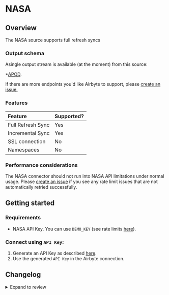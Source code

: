 # NASA

## Overview

The NASA source supports full refresh syncs

### Output schema

Asingle output stream is available (at the moment) from this source:

\*[APOD](https://github.com/nasa/apod-api#docs-).

If there are more endpoints you'd like Airbyte to support, please [create an issue.](https://github.com/airbytehq/airbyte/issues/new/choose)

### Features

| Feature           | Supported? |
| :---------------- | :--------- |
| Full Refresh Sync | Yes        |
| Incremental Sync  | Yes        |
| SSL connection    | No         |
| Namespaces        | No         |

### Performance considerations

The NASA connector should not run into NASA API limitations under normal usage. Please [create an issue](https://github.com/airbytehq/airbyte/issues) if you see any rate limit issues that are not automatically retried successfully.

## Getting started

### Requirements

- NASA API Key. You can use `DEMO_KEY` (see rate limits [here](https://api.nasa.gov/)).

### Connect using `API Key`:

1. Generate an API Key as described [here](https://api.nasa.gov/).
2. Use the generated `API Key` in the Airbyte connection.

## Changelog

<details>
  <summary>Expand to review</summary>

| Version | Date       | Pull Request                                             | Subject                                    |
| :------ | :--------- | :------------------------------------------------------- | :----------------------------------------- |
| 0.3.23 | 2025-04-27 | [59067](https://github.com/airbytehq/airbyte/pull/59067) | Update dependencies |
| 0.3.22 | 2025-04-19 | [58504](https://github.com/airbytehq/airbyte/pull/58504) | Update dependencies |
| 0.3.21 | 2025-04-12 | [57921](https://github.com/airbytehq/airbyte/pull/57921) | Update dependencies |
| 0.3.20 | 2025-04-05 | [57287](https://github.com/airbytehq/airbyte/pull/57287) | Update dependencies |
| 0.3.19 | 2025-03-29 | [56667](https://github.com/airbytehq/airbyte/pull/56667) | Update dependencies |
| 0.3.18 | 2025-03-22 | [56032](https://github.com/airbytehq/airbyte/pull/56032) | Update dependencies |
| 0.3.17 | 2025-03-08 | [55503](https://github.com/airbytehq/airbyte/pull/55503) | Update dependencies |
| 0.3.16 | 2025-03-01 | [54783](https://github.com/airbytehq/airbyte/pull/54783) | Update dependencies |
| 0.3.15 | 2025-02-22 | [54341](https://github.com/airbytehq/airbyte/pull/54341) | Update dependencies |
| 0.3.14 | 2025-02-15 | [53803](https://github.com/airbytehq/airbyte/pull/53803) | Update dependencies |
| 0.3.13 | 2025-02-08 | [53303](https://github.com/airbytehq/airbyte/pull/53303) | Update dependencies |
| 0.3.12 | 2025-02-01 | [52778](https://github.com/airbytehq/airbyte/pull/52778) | Update dependencies |
| 0.3.11 | 2025-01-25 | [52275](https://github.com/airbytehq/airbyte/pull/52275) | Update dependencies |
| 0.3.10 | 2025-01-18 | [51793](https://github.com/airbytehq/airbyte/pull/51793) | Update dependencies |
| 0.3.9 | 2025-01-11 | [51178](https://github.com/airbytehq/airbyte/pull/51178) | Update dependencies |
| 0.3.8 | 2024-12-28 | [50595](https://github.com/airbytehq/airbyte/pull/50595) | Update dependencies |
| 0.3.7 | 2024-12-21 | [50083](https://github.com/airbytehq/airbyte/pull/50083) | Update dependencies |
| 0.3.6 | 2024-12-14 | [49637](https://github.com/airbytehq/airbyte/pull/49637) | Update dependencies |
| 0.3.5 | 2024-12-12 | [49231](https://github.com/airbytehq/airbyte/pull/49231) | Update dependencies |
| 0.3.4 | 2024-12-11 | [48990](https://github.com/airbytehq/airbyte/pull/48990) | Starting with this version, the Docker image is now rootless. Please note that this and future versions will not be compatible with Airbyte versions earlier than 0.64 |
| 0.3.3 | 2024-10-29 | [47740](https://github.com/airbytehq/airbyte/pull/47740) | Update dependencies |
| 0.3.2 | 2024-10-28 | [47491](https://github.com/airbytehq/airbyte/pull/47491) | Update dependencies |
| 0.3.1 | 2024-08-16 | [44196](https://github.com/airbytehq/airbyte/pull/44196) | Bump source-declarative-manifest version |
| 0.3.0 | 2024-08-15 | [44115](https://github.com/airbytehq/airbyte/pull/44115) | Refactor connector to manifest-only format |
| 0.2.14 | 2024-08-12 | [43907](https://github.com/airbytehq/airbyte/pull/43907) | Update dependencies |
| 0.2.13 | 2024-08-10 | [43625](https://github.com/airbytehq/airbyte/pull/43625) | Update dependencies |
| 0.2.12 | 2024-08-03 | [43295](https://github.com/airbytehq/airbyte/pull/43295) | Update dependencies |
| 0.2.11 | 2024-07-27 | [42592](https://github.com/airbytehq/airbyte/pull/42592) | Update dependencies |
| 0.2.10 | 2024-07-20 | [42163](https://github.com/airbytehq/airbyte/pull/42163) | Update dependencies |
| 0.2.9 | 2024-07-13 | [41776](https://github.com/airbytehq/airbyte/pull/41776) | Update dependencies |
| 0.2.8 | 2024-07-10 | [41545](https://github.com/airbytehq/airbyte/pull/41545) | Update dependencies |
| 0.2.7 | 2024-07-09 | [41154](https://github.com/airbytehq/airbyte/pull/41154) | Update dependencies |
| 0.2.6 | 2024-07-06 | [40764](https://github.com/airbytehq/airbyte/pull/40764) | Update dependencies |
| 0.2.5 | 2024-06-25 | [40416](https://github.com/airbytehq/airbyte/pull/40416) | Update dependencies |
| 0.2.4 | 2024-06-22 | [40114](https://github.com/airbytehq/airbyte/pull/40114) | Update dependencies |
| 0.2.3 | 2024-06-15 | [39498](https://github.com/airbytehq/airbyte/pull/39498) | Make compatible with builder |
| 0.2.2 | 2024-06-06 | [39218](https://github.com/airbytehq/airbyte/pull/39218) | [autopull] Upgrade base image to v1.2.2 |
| 0.2.1 | 2024-05-21 | [38520](https://github.com/airbytehq/airbyte/pull/38520) | [autopull] base image + poetry + up_to_date |
| 0.2.0 | 2023-10-10 | [31051](https://github.com/airbytehq/airbyte/pull/31051) | Migrate to lowcode |
| 0.1.1 | 2023-02-13 | [22934](https://github.com/airbytehq/airbyte/pull/22934) | Specified date formatting in specification |
| 0.1.0 | 2022-10-24 | [18394](https://github.com/airbytehq/airbyte/pull/18394) | 🎉 New Source: NASA APOD |

</details>
